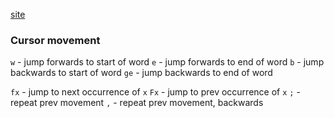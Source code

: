 [site](https://vim.rtorr.com/)
### Cursor movement

`w` - jump forwards to start of word
`e` - jump forwards to end of word
`b` - jump backwards to start of word
`ge` - jump backwards to end of word

`fx` - jump to next occurrence of `x`
`Fx` - jump to prev occurrence of `x`
`;` - repeat prev movement
`,` - repeat prev movement, backwards
